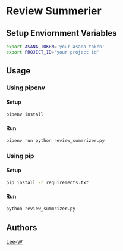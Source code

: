 # Review Summerier

## Setup Enviornment Variables

```sh
export ASANA_TOKEN='your asana token'
export PROJECT_ID='your project id'
```

## Usage

### Using pipenv

#### Setup
```sh
pipenv install
```

#### Run
```sh
pipenv run python review_summrizer.py
```

### Using pip
#### Setup
```sh
pip install -r requirements.txt
```

#### Run
```sh
python review_summrizer.py
```

## Authors
[Lee-W](https://github.com/Lee-W)
